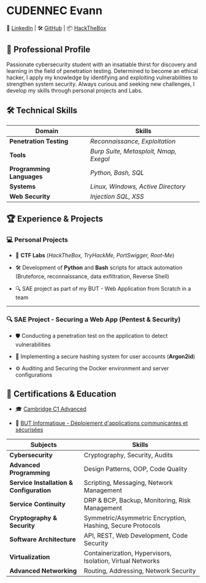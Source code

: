 # CUDENNEC Evann

🔗 [LinkedIn](https://www.linkedin.com/in/evann-cudennec/) | 🛠 [GitHub](https://github.com/DigitalTw1n) | 📦 [HackTheBox](https://app.hackthebox.com/users/2126567)


## 🎯 Professional Profile

Passionate cybersecurity student with an insatiable thirst for discovery and learning in the field of penetration testing. Determined to become an ethical hacker, I apply my knowledge by identifying and exploiting vulnerabilities to strengthen system security. Always curious and seeking new challenges, I develop my skills through personal projects and Labs.


## 🛠 Technical Skills
| **Domain** | **Skills** |
|-------------|-----------------|
|**Penetration Testing** | _Reconnaissance, Exploitation_ |
|**Tools** | _Burp Suite, Metasploit, Nmap, Exegol_ |
|**Programming Languages** | _Python, Bash, SQL_ |
|**Systems** | _Linux, Windows, Active Directory_ |
|**Web Security** | _Injection SQL, XSS_ |


## 🏆 Experience & Projects
    

### **💻 Personal Projects**

-   🎯  **CTF Labs** (_HackTheBox, TryHackMe, PortSwigger, Root-Me_)
    
-   🛠 Development of **Python** and **Bash** scripts for attack automation (Bruteforce, reconnaissance, data exfiltration, Reverse Shell)
    
-   🔍 SAE project as part of my BUT - Web Application from Scratch in a team
------

### **🔍 SAE Project - Securing a Web App (Pentest & Security)**

-   🛡 Conducting a penetration test on the application to detect vulnerabilities
    
-   🔐 Implementing a secure hashing system for user accounts (**Argon2id**)
    
-   ⚙ Auditing and Securing the Docker environment and server configurations
    

## 📜 Certifications & Education

-   🎓 [Cambridge C1 Advanced](https://www.cambridgeenglish.org/fr/exams-and-tests/advanced/) 
    
-   🏫 [BUT Informatique - Déploiement d'applications communicantes et sécurisées](https://www.iut-amiens.fr/wp-content/uploads/BUT-INFO.pdf)
	
| **Subjects** | **Skills** |
|-------------|-----------------|
| **Cybersecurity** | Cryptography, Security, Audits  |
| **Advanced Programming** | Design Patterns, OOP, Code Quality |
| **Service Installation & Configuration** | Scripting, Messaging, Network Management |
| **Service Continuity** | DRP & BCP, Backup, Monitoring, Risk Management |
| **Cryptography & Security** | Symmetric/Asymmetric Encryption, Hashing, Secure Protocols  |
| **Software Architecture** | API, REST, Web Development, Code Security |
| **Virtualization** | Containerization, Hypervisors, Isolation, Virtual Networks |
| **Advanced Networking** | Routing, Addressing, Network Security |
